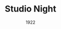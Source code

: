 ---
title: Studio Night
date: 1922
closing_date:
layout: productions
featured_image:
image_caption:
image_credit:
playbill:
category:
Theatre: Theatre Jacksonville
cast:
- Aunt Polly At the Exposition: Adnah Duckworth
- Blackface Sketch: Jane Hopkins
- Cuthbert, Clarence and Claud:
  - E.S. Beauchamp-Nobbs
  - Ralph Cooper
  - Thomas Shuff
- Greater Love Hath No Maid: Morris Diamond
- Marionette Number:
  - Rose Baldwin
  - Vide Broward
  - Winifred Snowden
- The Man on the Curb - The Woman: Dore' Beauchamp-Nobbs
- The Man on the Curb - The Man: E.S. Beauchamp-Nobbs
crew:
- Stage Setting:
  - Mr. Charles Tharp
  - Mrs. Charles Tharp
external_links:
---